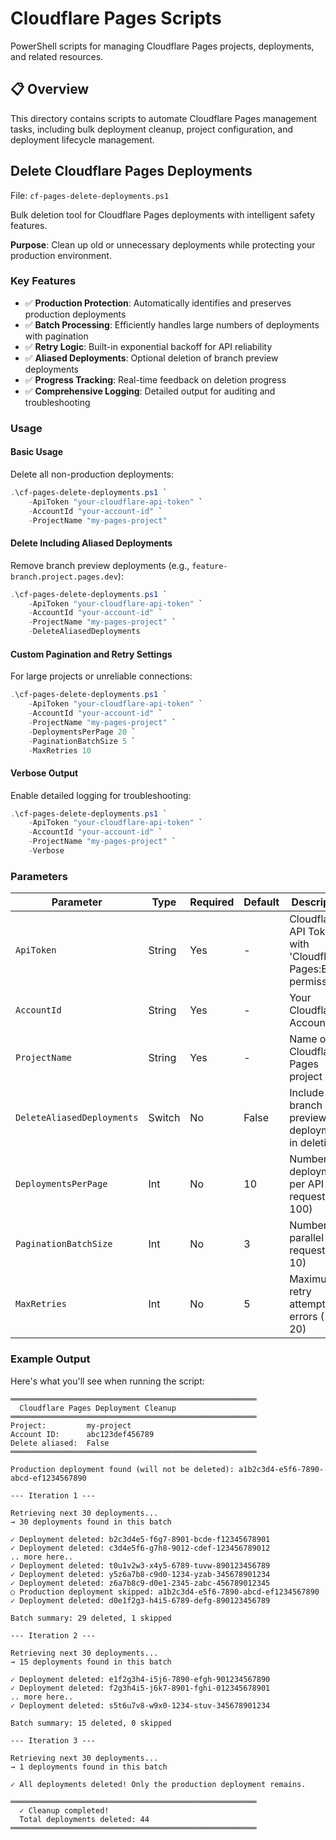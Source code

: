 # Cloudflare Pages Scripts

PowerShell scripts for managing Cloudflare Pages projects, deployments, and related resources.

## 📋 Overview

This directory contains scripts to automate Cloudflare Pages management tasks, including bulk deployment cleanup, project configuration, and deployment lifecycle management.

## Delete Cloudflare Pages Deployments

File: `cf-pages-delete-deployments.ps1`

Bulk deletion tool for Cloudflare Pages deployments with intelligent safety features.

**Purpose**: Clean up old or unnecessary deployments while protecting your production environment.

### Key Features

- ✅ **Production Protection**: Automatically identifies and preserves production deployments
- ✅ **Batch Processing**: Efficiently handles large numbers of deployments with pagination
- ✅ **Retry Logic**: Built-in exponential backoff for API reliability
- ✅ **Aliased Deployments**: Optional deletion of branch preview deployments
- ✅ **Progress Tracking**: Real-time feedback on deletion progress
- ✅ **Comprehensive Logging**: Detailed output for auditing and troubleshooting

### Usage

#### Basic Usage

Delete all non-production deployments:

```powershell
.\cf-pages-delete-deployments.ps1 `
    -ApiToken "your-cloudflare-api-token" `
    -AccountId "your-account-id" `
    -ProjectName "my-pages-project"
```

#### Delete Including Aliased Deployments

Remove branch preview deployments (e.g., `feature-branch.project.pages.dev`):

```powershell
.\cf-pages-delete-deployments.ps1 `
    -ApiToken "your-cloudflare-api-token" `
    -AccountId "your-account-id" `
    -ProjectName "my-pages-project" `
    -DeleteAliasedDeployments
```

#### Custom Pagination and Retry Settings

For large projects or unreliable connections:

```powershell
.\cf-pages-delete-deployments.ps1 `
    -ApiToken "your-cloudflare-api-token" `
    -AccountId "your-account-id" `
    -ProjectName "my-pages-project" `
    -DeploymentsPerPage 20 `
    -PaginationBatchSize 5 `
    -MaxRetries 10
```

#### Verbose Output

Enable detailed logging for troubleshooting:

```powershell
.\cf-pages-delete-deployments.ps1 `
    -ApiToken "your-cloudflare-api-token" `
    -AccountId "your-account-id" `
    -ProjectName "my-pages-project" `
    -Verbose
```

### Parameters

| Parameter | Type | Required | Default | Description |
|-----------|------|----------|---------|-------------|
| `ApiToken` | String | Yes | - | Cloudflare API Token with 'Cloudflare Pages:Edit' permission |
| `AccountId` | String | Yes | - | Your Cloudflare Account ID |
| `ProjectName` | String | Yes | - | Name of the Cloudflare Pages project |
| `DeleteAliasedDeployments` | Switch | No | False | Include branch preview deployments in deletion |
| `DeploymentsPerPage` | Int | No | 10 | Number of deployments per API request (1-100) |
| `PaginationBatchSize` | Int | No | 3 | Number of parallel page requests (1-10) |
| `MaxRetries` | Int | No | 5 | Maximum retry attempts on errors (1-20) |

### Example Output

Here's what you'll see when running the script:

```
═══════════════════════════════════════════════════════
  Cloudflare Pages Deployment Cleanup
═══════════════════════════════════════════════════════
Project:         my-project
Account ID:      abc123def456789
Delete aliased:  False
═══════════════════════════════════════════════════════

Production deployment found (will not be deleted): a1b2c3d4-e5f6-7890-abcd-ef1234567890

--- Iteration 1 ---

Retrieving next 30 deployments...
→ 30 deployments found in this batch

✓ Deployment deleted: b2c3d4e5-f6g7-8901-bcde-f12345678901
✓ Deployment deleted: c3d4e5f6-g7h8-9012-cdef-123456789012
.. more here..
✓ Deployment deleted: t0u1v2w3-x4y5-6789-tuvw-890123456789
✓ Deployment deleted: y5z6a7b8-c9d0-1234-yzab-345678901234
✓ Deployment deleted: z6a7b8c9-d0e1-2345-zabc-456789012345
○ Production deployment skipped: a1b2c3d4-e5f6-7890-abcd-ef1234567890
✓ Deployment deleted: d0e1f2g3-h4i5-6789-defg-890123456789

Batch summary: 29 deleted, 1 skipped

--- Iteration 2 ---

Retrieving next 30 deployments...
→ 15 deployments found in this batch

✓ Deployment deleted: e1f2g3h4-i5j6-7890-efgh-901234567890
✓ Deployment deleted: f2g3h4i5-j6k7-8901-fghi-012345678901
.. more here..
✓ Deployment deleted: s5t6u7v8-w9x0-1234-stuv-345678901234

Batch summary: 15 deleted, 0 skipped

--- Iteration 3 ---

Retrieving next 30 deployments...
→ 1 deployments found in this batch

✓ All deployments deleted! Only the production deployment remains.

═══════════════════════════════════════════════════════
  ✓ Cleanup completed!
  Total deployments deleted: 44
═══════════════════════════════════════════════════════
```
